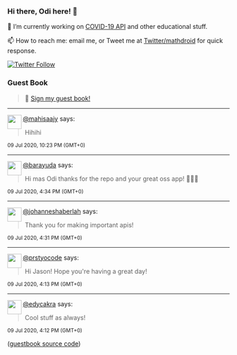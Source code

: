 ### Hi there, Odi here! 👋

🔭 I’m currently working on [COVID-19 API](https://github.com/covid-19-api) and other educational stuff.

📫 How to reach me: email me, or Tweet me at [Twitter/mathdroid](https://twitter.com/mathdroid) for quick response.

[![Twitter Follow](https://img.shields.io/twitter/follow/mathdroid?label=Follow&style=social)](https://twitter.com/mathdroid)  


### Guest Book

> 💬 [Sign my guest book!](https://mathdroid.now.sh)

---

<!--START_SECTION:guestbook-->
<a href="https://github.com/mahisaajy"><img align="left" width="32" height="32" src="https://www.github.com/mahisaajy.png"></a> [@mahisaajy](https://github.com/mahisaajy) says:

> Hihihi

<sup>09 Jul 2020, 10:23 PM (GMT+0)</sup>


---

<a href="https://github.com/barayuda"><img align="left" width="32" height="32" src="https://www.github.com/barayuda.png"></a> [@barayuda](https://github.com/barayuda) says:

> Hi mas Odi thanks for the repo and your great oss app! 🎉👍🏻

<sup>09 Jul 2020, 4:34 PM (GMT+0)</sup>


---

<a href="https://github.com/johanneshaberlah"><img align="left" width="32" height="32" src="https://www.github.com/johanneshaberlah.png"></a> [@johanneshaberlah](https://github.com/johanneshaberlah) says:

> Thank you for making important apis!

<sup>09 Jul 2020, 4:31 PM (GMT+0)</sup>


---

<a href="https://github.com/prstyocode"><img align="left" width="32" height="32" src="https://www.github.com/prstyocode.png"></a> [@prstyocode](https://github.com/prstyocode) says:

> Hi Jason! Hope you're having a great day!

<sup>09 Jul 2020, 4:13 PM (GMT+0)</sup>


---

<a href="https://github.com/edycakra"><img align="left" width="32" height="32" src="https://www.github.com/edycakra.png"></a> [@edycakra](https://github.com/edycakra) says:

> Cool stuff as always!

<sup>09 Jul 2020, 4:12 PM (GMT+0)</sup>

<!--END_SECTION:guestbook-->
<!--GUESTBOOK_LIST [{"name":"mahisaajy","message":"Hihihi","date":"09 Jul 2020, 10:23 PM (GMT+0)"},{"name":"barayuda","message":"Hi mas Odi thanks for the repo and your great oss app! 🎉👍🏻","date":"09 Jul 2020, 4:34 PM (GMT+0)"},{"name":"johanneshaberlah","message":"Thank you for making important apis!","date":"09 Jul 2020, 4:31 PM (GMT+0)"},{"name":"prstyocode","message":"Hi Jason! Hope you're having a great day!","date":"09 Jul 2020, 4:13 PM (GMT+0)"},{"name":"edycakra","message":"Cool stuff as always!","date":"09 Jul 2020, 4:12 PM (GMT+0)"}]-->

([guestbook source code](https://github.com/mathdroid/guestbook))
